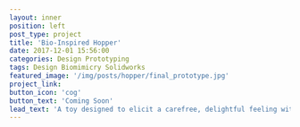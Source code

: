 ```yaml
---
layout: inner
position: left
post_type: project
title: 'Bio-Inspired Hopper'
date: 2017-12-01 15:56:00
categories: Design Prototyping
tags: Design Biomimicry Solidworks
featured_image: '/img/posts/hopper/final_prototype.jpg'
project_link:
button_icon: 'cog'
button_text: 'Coming Soon'
lead_text: 'A toy designed to elicit a carefree, delightful feeling with a click-beetle inspired triggering mechanism.'
---
```

